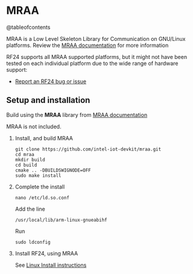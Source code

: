 # MRAA

@tableofcontents

<!-- markdownlint-disable MD031 -->
MRAA is a Low Level Skeleton Library for Communication on GNU/Linux platforms.
Review the [MRAA documentation](http://iotdk.intel.com/docs/master/mraa/index.html) for more information

RF24 supports all MRAA supported platforms, but it might not have been tested on each individual platform due to the wide range of hardware support:

- [Report an RF24 bug or issue](https://github.com/TMRh20/RF24/issues)

## Setup and installation

Build using the **MRAA** library from [MRAA documentation](http://iotdk.intel.com/docs/master/mraa/index.html)

MRAA is not included.

1. Install, and build MRAA
   ```shell
   git clone https://github.com/intel-iot-devkit/mraa.git
   cd mraa
   mkdir build
   cd build
   cmake .. -DBUILDSWIGNODE=OFF
   sudo make install
   ```
2. Complete the install
   ```shell
   nano /etc/ld.so.conf
   ```
   Add the line
   ```shell
   /usr/local/lib/arm-linux-gnueabihf
   ```
   Run
   ```shell
   sudo ldconfig
   ```
3. Install RF24, using MRAA

   See [Linux Install instructions](linux_install.md)
